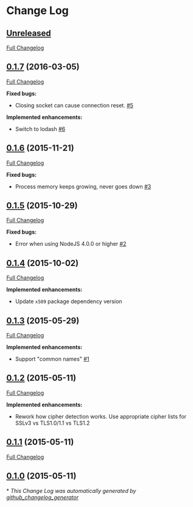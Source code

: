 # Change Log

## [Unreleased](https://github.com/iamthechad/sslinfo/tree/HEAD)

[Full Changelog](https://github.com/iamthechad/sslinfo/compare/0.1.7...HEAD)

## [0.1.7](https://github.com/iamthechad/sslinfo/tree/0.1.7) (2016-03-05)
[Full Changelog](https://github.com/iamthechad/sslinfo/compare/0.1.6...0.1.7)

**Fixed bugs:**

- Closing socket can cause connection reset. [\#5](https://github.com/iamthechad/sslinfo/issues/5)

**Implemented enhancements:**

- Switch to lodash [\#6](https://github.com/iamthechad/sslinfo/issues/6)

## [0.1.6](https://github.com/iamthechad/sslinfo/tree/0.1.6) (2015-11-21)
[Full Changelog](https://github.com/iamthechad/sslinfo/compare/0.1.5...0.1.6)

**Fixed bugs:**

- Process memory keeps growing, never goes down [\#3](https://github.com/iamthechad/sslinfo/issues/3)

## [0.1.5](https://github.com/iamthechad/sslinfo/tree/0.1.5) (2015-10-29)
[Full Changelog](https://github.com/iamthechad/sslinfo/compare/0.1.4...0.1.5)

**Fixed bugs:**

- Error when using NodeJS 4.0.0 or higher [\#2](https://github.com/iamthechad/sslinfo/issues/2)

## [0.1.4](https://github.com/iamthechad/sslinfo/tree/0.1.4) (2015-10-02)
[Full Changelog](https://github.com/iamthechad/sslinfo/compare/0.1.3...0.1.4)

**Implemented enhancements:**

- Update `x509` package dependency version

## [0.1.3](https://github.com/iamthechad/sslinfo/tree/0.1.3) (2015-05-29)
[Full Changelog](https://github.com/iamthechad/sslinfo/compare/0.1.2...0.1.3)

**Implemented enhancements:**

- Support "common names" [\#1](https://github.com/iamthechad/sslinfo/issues/1)

## [0.1.2](https://github.com/iamthechad/sslinfo/tree/0.1.2) (2015-05-11)
[Full Changelog](https://github.com/iamthechad/sslinfo/compare/0.1.1...0.1.2)

**Implemented enhancements:**

- Rework how cipher detection works. Use appropriate cipher lists for SSLv3 vs TLS1.0/1.1 vs TLS1.2

## [0.1.1](https://github.com/iamthechad/sslinfo/tree/0.1.1) (2015-05-11)
[Full Changelog](https://github.com/iamthechad/sslinfo/compare/0.1.0...0.1.1)

## [0.1.0](https://github.com/iamthechad/sslinfo/tree/0.1.0) (2015-05-11)


\* *This Change Log was automatically generated by [github_changelog_generator](https://github.com/skywinder/Github-Changelog-Generator)*